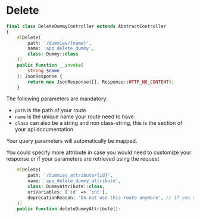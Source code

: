 # Delete

```php
final class DeleteDummyController extends AbstractController
{
    #[Delete(
        path: '/dummies/{name}',
        name: 'app_delete_dummy',
        class: Dummy::class
    )]
    public function __invoke(
        string $name
    ): JsonResponse {
        return new JsonResponse([], Response::HTTP_NO_CONTENT);
    }
```
The following parameters are mandatory:

- `path` is the path of your route
- `name` is the unique name your route need to have
- `class` can also be a string and non class-string, this is the section of your api documentation

Your query parameters will automatically be mapped. <br />

You could specify more attribute in case you would need to customize your response or if your parameters are retrieved using the request
```php
    #[Delete(
        path: '/dummies_attribute/{id}',
        name: 'app_delete_dummy_attribute',
        class: DummyAttribute::class,
        uriVariables: ['id' => 'int'],
        deprecationReason: 'Do not use this route anymore', // If you want to deprecate this route
    )]
    public function deleteDummyAttribute():
```
